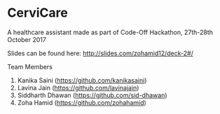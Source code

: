 # CerviCare
A healthcare assistant made as part of Code-Off Hackathon, 27th-28th October 2017

Slides can be found here: http://slides.com/zohamid12/deck-2#/

Team Members
1) Kanika Saini (https://github.com/kanikasaini)
2) Lavina Jain (https://github.com/lavinajain)
3) Siddharth Dhawan (https://github.com/sid-dhawan)
4) Zoha Hamid (https://github.com/zohahamid)
